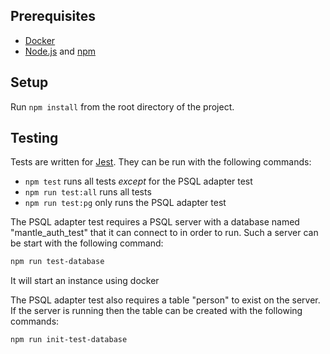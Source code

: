 ## Prerequisites

- [Docker][]
- [Node.js][] and [npm][]

## Setup

Run `npm install` from the root directory of the project.

## Testing

Tests are written for [Jest]. They can be run with the following commands:

- `npm test` runs all tests *except* for the PSQL adapter test
- `npm run test:all` runs all tests
- `npm run test:pg` only runs the PSQL adapter test

The PSQL adapter test requires a PSQL server  with a database named "mantle_auth_test" that it can connect to in order to run. Such a server can be start with the following command:
```sh
npm run test-database
```
It will start an instance using docker

The PSQL adapter test also requires a table "person" to exist on the server. If the server is running then the table can be created with the following commands:
```sh
npm run init-test-database
```


[Docker]:   https://www.docker.com/products/docker-engine
[Jest]:     https://jestjs.io/
[Node.js]:  https://nodejs.org/
[npm]:      https://www.npmjs.com/
